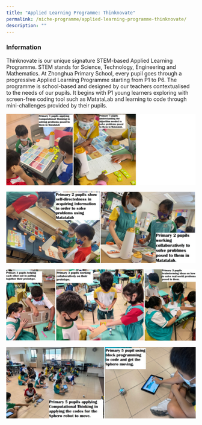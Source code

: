 ```yaml
---
title: "Applied Learning Programme: Thinknovate"
permalink: /niche-programme/applied-learning-programme-thinknovate/
description: ""
---
```

### **Information**
Thinknovate is our unique signature STEM-based Applied Learning Programme. STEM stands for Science, Technology, Engineering and Mathematics. At Zhonghua Primary School, every pupil goes through a progressive Applied Learning Programme starting from P1 to P6. The programme is school-based and designed by our teachers contextualised to the needs of our pupils. It begins with P1 young learners exploring with screen-free coding tool such as MatataLab and learning to code through mini-challenges provided by their pupils.

![](/images/Thinknovate%20Section/thinknovate%20p1%20(1).png)

![](/images/Thinknovate%20Section/thinknovate%20p2.png)

![](/images/Thinknovate%20Section/thinknovate%20p3.png)

![](/images/Thinknovate%20Section/thinknovate%20p5.png)